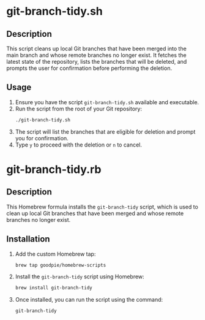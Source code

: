 # git-branch-tidy.sh

## Description
This script cleans up local Git branches that have been merged into the main branch and whose remote branches no longer exist. It fetches the latest state of the repository, lists the branches that will be deleted, and prompts the user for confirmation before performing the deletion.

## Usage
1. Ensure you have the script `git-branch-tidy.sh` available and executable.
2. Run the script from the root of your Git repository:
    ```bash
    ./git-branch-tidy.sh
    ```
3. The script will list the branches that are eligible for deletion and prompt you for confirmation.
4. Type `y` to proceed with the deletion or `n` to cancel.

# git-branch-tidy.rb

## Description
This Homebrew formula installs the `git-branch-tidy` script, which is used to clean up local Git branches that have been merged and whose remote branches no longer exist.

## Installation
1. Add the custom Homebrew tap:
    ```bash
    brew tap goodpie/homebrew-scripts
    ```
2. Install the `git-branch-tidy` script using Homebrew:
    ```bash
    brew install git-branch-tidy
    ```
3. Once installed, you can run the script using the command:
    ```bash
    git-branch-tidy
    ```